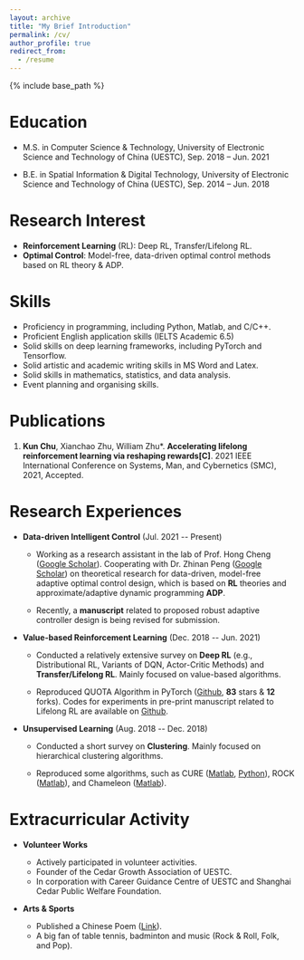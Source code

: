 ```yaml
---
layout: archive
title: "My Brief Introduction"
permalink: /cv/
author_profile: true
redirect_from:
  - /resume
---
```


{% include base_path %}

Education
======
* M.S. in Computer Science & Technology, University of Electronic Science and Technology of China (UESTC), Sep. 2018 – Jun. 2021

* B.E. in Spatial Information & Digital Technology, University of Electronic Science and Technology of China (UESTC), Sep. 2014 – Jun. 2018

Research Interest
======
* **Reinforcement Learning** (RL): Deep RL, Transfer/Lifelong RL.
* **Optimal Control**: Model-free, data-driven optimal control methods based on RL theory & ADP.
  
Skills
======
* Proficiency in programming, including Python, Matlab, and C/C++. 
* Proficient English application skills (IELTS Academic 6.5)
* Solid skills on deep learning frameworks, including PyTorch and Tensorflow. 
* Solid artistic and academic writing skills in MS Word and Latex. 
* Solid skills in mathematics, statistics, and data analysis.
* Event planning and organising skills.

Publications
======
  1. **Kun Chu**, Xianchao Zhu, William Zhu*. **Accelerating lifelong reinforcement learning via reshaping rewards[C]**. 2021 IEEE International Conference on Systems, Man, and Cybernetics (SMC), 2021, Accepted.
  
Research Experiences
======
* **Data-driven Intelligent Control** (Jul. 2021 -- Present)

  * Working as a research assistant in the lab of Prof. Hong Cheng ([Google Scholar](https://scholar.google.com/citations?hl=en&user=-845MAcAAAAJ)). Cooperating with Dr. Zhinan Peng ([Google Scholar](https://scholar.google.com/citations?user=9AUL9JEAAAAJ&hl=en&oi=ao)) on theoretical research for data-driven, model-free adaptive optimal control design, which is based on **RL** theories and approximate/adaptive dynamic programming **ADP**. 

  * Recently, a **manuscript** related to proposed robust adaptive controller design is being revised for submission.

* **Value-based Reinforcement Learning** (Dec. 2018 -- Jun. 2021)

  * Conducted a relatively extensive survey on **Deep RL** (e.g., Distributional RL, Variants of DQN, Actor-Critic Methods) and **Transfer/Lifelong RL**. Mainly focused on value-based algorithms.

  * Reproduced QUOTA Algorithm in PyTorch ([Github](https://github.com/Kchu/DeepRL\_PyTorch), **83** stars & **12** forks). Codes for experiments in pre-print manuscript related to Lifelong RL are available on [Github](https://github.com/Kchu/LifelongRL).

* **Unsupervised Learning** (Aug. 2018 -- Dec. 2018)

  * Conducted a short survey on **Clustering**. Mainly focused on hierarchical clustering algorithms.

  * Reproduced some algorithms, such as CURE ([Matlab](https://github.com/Kchu/CURE-cluster-matlab), [Python](https://github.com/Kchu/CURE-cluster-python)), ROCK ([Matlab](https://github.com/Kchu/ROCK-cluster-matlab)), and Chameleon ([Matlab](https://github.com/Kchu/Chameleon-cluster-matlab)).
  
Extracurricular Activity
======
* **Volunteer Works**
  * Actively participated in volunteer activities. 
  * Founder of the Cedar Growth Association of UESTC. 
  * In corporation with Career Guidance Centre of UESTC and Shanghai Cedar Public Welfare Foundation.

* **Arts & Sports**
  * Published a Chinese Poem ([Link](https://kns.cnki.net/KCMS/detail/detail.aspx?dbcode=CJFQ&dbname=CJFDLAST2019&filename=YJSZ201905019&v=MDk1NzExVDNxVHJXTTFGckNVUjdxZll1ZHRGeURrVkw3S1BDZllkTEc0SDlqTXFvOUViWVI4ZVgxTHV4WVM3RGg=)). 
  * A big fan of table tennis, badminton and music (Rock & Roll, Folk, and Pop).